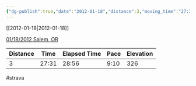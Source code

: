 ```yaml
---
{"dg-publish":true,"date":"2012-01-18","distance":3,"moving_time":"27:31","elapsed_time":"28:56","pace":"9:10","total_elevation_gain":326,"url":"https://www.strava.com/activities/21278434","permalink":"/01-personal/strava/2012-01-18-01-18-2012-salem-or/","dgPassFrontmatter":true}
---
```



[[2012-01-18\|2012-01-18]]

[01/18/2012 Salem, OR](https://www.strava.com/activities/21278434)

| Distance | Time  | Elapsed Time | Pace | Elevation |
| -------- | ----- | ------------ | ---- | --------- |
| 3        | 27:31 | 28:56        | 9:10 | 326       |




#strava
